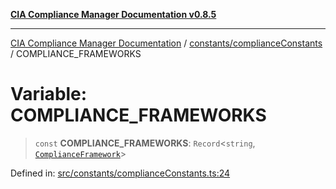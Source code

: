 [**CIA Compliance Manager Documentation v0.8.5**](../../../README.md)

***

[CIA Compliance Manager Documentation](../../../modules.md) / [constants/complianceConstants](../README.md) / COMPLIANCE\_FRAMEWORKS

# Variable: COMPLIANCE\_FRAMEWORKS

> `const` **COMPLIANCE\_FRAMEWORKS**: `Record`\<`string`, [`ComplianceFramework`](../interfaces/ComplianceFramework.md)\>

Defined in: [src/constants/complianceConstants.ts:24](https://github.com/Hack23/cia-compliance-manager/blob/3ae0301247f765ba03c8c0fe645db4718bb8af76/src/constants/complianceConstants.ts#L24)
